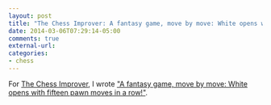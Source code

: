 ```yaml
---
layout: post
title: "The Chess Improver: A fantasy game, move by move: White opens with fifteen pawn moves in a row!"
date: 2014-03-06T07:29:14-05:00
comments: true
external-url: 
categories:
- chess
---
```

For [The Chess Improver](http://chessimprover.com/), I wrote ["A fantasy game, move by move: White opens with fifteen pawn moves in a row!"](http://chessimprover.com/a-fantasy-game-move-by-move-white-opens-with-fifteen-pawn-moves-in-a-row/).

